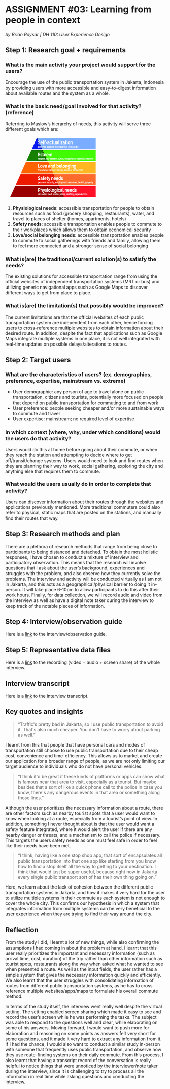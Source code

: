 # ASSIGNMENT #03: Learning from people in context
_by Brian Roysar | DH 110: User Experience Design_

## Step 1: Research goal + requirements

### **What is the main activity your project would support for the users?**

Encourage the use of the public transportation system in Jakarta, Indonesia by providing users with more accessible and easy-to-digest information about available routes and the system as a whole. 

### **What is the basic need/goal involved for that activity? (reference)**
Referring to Maslow’s hierarchy of needs, this activity will serve three different goals which are:

<img src="./images/maslow.jpeg" width="300" height="200"/>

1. **Physiological needs**: accessible transportation for people to obtain resources such as food (grocery shopping, restaurants), water, and travel to places of shelter (homes, apartments, hotels)
2. **Safety needs**: accessible transportation enables people to commute to their workplaces which allows them to obtain economical security
3. **Love/social belonging needs**: accessible transportation enables people to commute to social gatherings with friends and family, allowing them to feel more connected and a stronger sense of social belonging

### **What is(are) the traditional/current solution(s) to satisfy the needs?**
The existing solutions for accessible transportation range from using the official websites of independent transportation systems (MRT or bus) and utilizing generic navigational apps such as Google Maps to discover different ways to get from place to place. 

### **What is(are) the limitation(s) that possibly would be improved?**
The current limitations are that the official websites of each public transportation system are independent from each other, hence forcing users to cross-reference multiple websites to obtain information about their desired route. In addition, despite the fact that applications such as Google Maps integrate multiple systems in one place, it is not well integrated with real-time updates on possible delays/alterations to routes.


## Step 2: Target users

### **What are the characteristics of users? (ex. demographics, preference, expertise, mainstream vs. extreme)**

* User demographic: any person of age to travel alone on public transportation, citizens and tourists, potentially more focused on people that depend on public transportation for commuting to and from work
* User preference: people seeking cheaper and/or more sustainable ways to commute and travel
* User expertise: mainstream; no required level of expertise


### **In which context (where, why, under which conditions) would the users do that activity?**
Users would do this at home before going about their commute, or when they reach the station and attempting to decide where to get off/transit/change systems. Users would need to look and find routes when they are planning their way to work, social gathering, exploring the city and anything else that requires them to commute.

### **What would the users usually do in order to complete that activity?** 
Users can discover information about their routes through the websites and applications previously mentioned. More traditional commuters could also refer to physical, static maps that are posted on the stations, and manually find their routes that way. 

## Step 3: Research methods and plan
There are a plethora of research methods that range from being close to participants to being distanced and detached. To obtain the most holistic responses, I have chosen to conduct a mixture of interview and participatory observation. This means that the research will involve questions that I ask about the user’s background, experiences and struggles with the problem, and also observe how they currently solve the problems. The interview and activity will be conducted virtually as I am not in Jakarta, and this acts as a geographical/physical barrier to doing it in-person. It will take place 6-10pm to allow participants to do this after their work hours. Finally, for data collection, we will record audio and video from the interview as well as have a digital note taker during the interview to keep track of the notable pieces of information.

## Step 4: Interview/observation guide
Here is a [link](https://docs.google.com/document/d/1ws12eqgx5XDZ3clfp4RJtvsXS-oeV_v39y5L26bLp_I/edit?usp=sharing) to the interview/observation guide. 

## Step 5: Representative data files
Here is a [link](https://drive.google.com/file/d/10h-nS0IAd55L-QphAqdsUU9q8kBk52Yo/view?usp=sharing) to the recording (video + audio + screen share) of the whole interview.

## Interview transcript
Here is a [link](https://docs.google.com/document/d/1mpoF0uNg6VjHPvriPHhkupKCanX_Y1D7GH_tOspPIco/edit?usp=sharing) to the interview transcript.

## Key quotes and insights
> “Traffic's pretty bad in Jakarta, so I use public transportation to avoid it. That's also much cheaper. You don't have to worry about parking as well.”

I learnt from this that people that have personal cars and modes of transportation still choose to use public transportation due to their cheap cost, convenience and time-efficiency. This allows us to market and create our application for a broader range of people, as we are not only limiting our target audience to individuals who do not have personal vehicles. 

> “I think it'd be great if these kinds of platforms or apps can show what is famous near that area to visit, especially as a tourist. But maybe besides that a sort of like a quick phone call to the police in case you know, there's any dangerous events in that area or something along those lines.”

Although the user prioritizes the necessary information about a route, there are other factors such as nearby tourist spots that a user would want to know when looking at a route, especially from a tourist’s point of view. In addition, something I never thought about is that the user would want a safety feature integrated, where it would alert the user if there are any nearby danger or threats, and a mechanism to call the police if necessary. This targets the users safety needs as one must feel safe in order to feel like their needs have been met. 

> “I think, having like a one stop shop app, that sort of encapsulates all public transportation into that one app like starting from you know how to find a stop itself all the way to getting to your destination. I think that would just be super useful, because right now in Jakarta every single public transport sort of has their own thing going on.”

Here, we learn about the lack of cohesion between the different public transportation systems in Jakarta, and how it makes it very hard for the user to utilize multiple systems in their commute as each system is not enough to cover the whole city. This confirms our hypothesis in which a system that integrates information from multiple systems can be very beneficial to the user experience when they are trying to find their way around the city.

## Reflection
From the study I did, I learnt a lot of new things, while also confirming the assumptions I had coming in about the problem at hand. I learnt that this user really prioritizes the important and necessary information (such as arrival time, cost, duration) of the trip rather than other information such as tourist spots, restaurants along the way when asked what he wanted to see when presented a route. As well as the input fields, the user rather has a simple system that gives the necessary information quickly and efficiently. We also learnt that the user struggles with consolidating information of routes from different public transportation systems, as he has to cross reference multiple websites/apps/maps to formulate his overall commute method. 

In terms of the study itself, the interview went really well despite the virtual setting. The setting enabled screen sharing which made it easy to see and record the user’s screen while he was performing the tasks. The subject was able to respond to the questions well and clear, while elaborating on some of his answers. Moving forward, I would want to push more for elaboration and reasoning on some points as answers felt very short for some questions, and it made it very hard to extract any information from it. If I had the chance, I would also want to conduct a similar study in-person with someone that frequently uses public transportation, and observe how they use route-finding systems on their daily commute. From this process, I also learnt that having a transcript record of the conversation is really helpful to notice things that were unnoticed by the interviewer/note taker during the interview, since it is challenging to try to process all the information in real time while asking questions and conducting the interview. 
